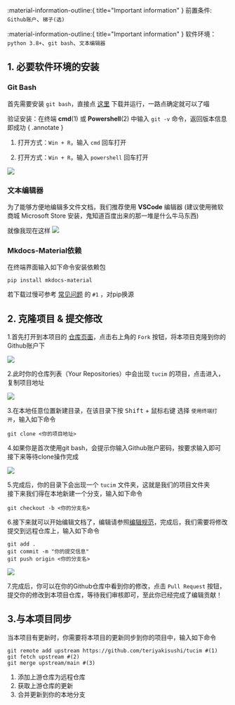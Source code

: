 :material-information-outline:{ title="Important information" } 前置条件: `Github账户`、`梯子(选)`

:material-information-outline:{ title="Important information" } 软件环境：`python 3.8+`、`git bash`、`文本编辑器`

## 1. 必要软件环境的安装

### Git Bash
首先需要安装 `git bash`，直接点 [这里](https://github.com/git-for-windows/git/releases/download/v2.45.2.windows.1/PortableGit-2.45.2-64-bit.7z.exe) 下载并运行，一路点确定就可以了喵

验证安装：在终端 **cmd**(1) 或 **Powershell**(2) 中输入 `git -v` 命令，返回版本信息即成功
{ .annotate }

1.  打开方式：`Win + R`，输入 `cmd` 回车打开

2.  打开方式：`Win + R`，输入 `powershell` 回车打开

![](http://imgs.alphasword.xyz/TUCIM-GUIDE/git-v.png)

### 文本编辑器
为了能够方便地编辑多文件文档，我们推荐使用 **VSCode** 编辑器 (建议使用微软商城 Microsoft Store 安装，鬼知道百度出来的那一堆是什么牛马东西)

就像我现在这样
![](http://imgs.alphasword.xyz/TUCIM-GUIDE/vsc.png)

### Mkdocs-Material依赖

在终端界面输入如下命令安装依赖包

```shell
pip install mkdocs-material
```

若下载过慢可参考 [常见问题](troubleshooting.md) 的 `#1` ，对pip换源

## 2. 克隆项目 & 提交修改
1.首先打开到本项目的 [仓库页面](https://github.com/teriyakisushi/tucim)，点击右上角的 `Fork` 按钮，将本项目克隆到你的Github账户下

![](http://imgs.alphasword.xyz/TUCIM-GUIDE/fork.png)

2.此时你的仓库列表（Your Repositories）中会出现 `tucim` 的项目，点击进入，复制项目地址

![](http://imgs.alphasword.xyz/TUCIM-GUIDE/repo_new.png)


3.在本地任意位置新建目录，在该目录下按 <kbd>Shift</kbd> + <kbd>鼠标右键</kbd> 选择 `使用终端打开`，输入如下命令

```shell
git clone <你的项目地址>
```

4.如果你是首次使用git bash，会提示你输入Github账户密码，按要求输入即可
</br>接下来等待clone操作完成

![](http://imgs.alphasword.xyz/TUCIM-GUIDE/clone.png)

5.完成后，你的目录下会出现一个 `tucim` 文件夹，这就是我们的项目文件夹
</br>接下来我们得在本地新建一个分支，输入如下命令

```shell
git checkout -b <你的分支名>
```

6.接下来就可以开始编辑文档了，编辑请参照[编辑规范](main.md)，完成后，我们需要将修改提交到远程仓库上，输入如下命令

```shell
git add .
git commit -m "你的提交信息"
git push origin <你的分支名>
```

![](http://imgs.alphasword.xyz/TUCIM-GUIDE/pushtips.png)

7.完成后，你可以在你的Github仓库中看到你的修改，点击 `Pull Request` 按钮，提交你的修改到本项目仓库，等待我们审核即可，至此你已经完成了编辑贡献！

## 3.与本项目同步
当本项目有更新时，你需要将本项目的更新同步到你的项目中，输入如下命令

```shell
git remote add upstream https://github.com/teriyakisushi/tucim #(1)
git fetch upstream #(2)
git merge upstream/main #(3)
```

1.  添加上游仓库为远程仓库
2.  获取上游仓库的更新
3.  合并更新到你的本地分支

